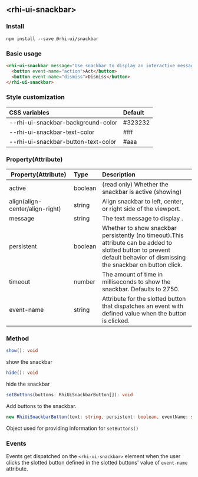 ## &lt;rhi-ui-snackbar&gt;

### Install
`npm install --save @rhi-ui/snackbar`

### Basic usage

```html
<rhi-ui-snackbar message="Use snackbar to display an interactive message">
  <button event-name="action">Act</button>
  <button event-name="dismiss">Dismiss</button>
</rhi-ui-snackbar>
```

### Style customization
| CSS variables                      | Default |
|:-----------------------------------|:--------|
|--rhi-ui-snackbar-background-color  | #323232 |
|--rhi-ui-snackbar-text-color        | #fff    |
|--rhi-ui-snackbar-button-text-color | #aaa    |

### Property(Attribute)
| Property(Attribute)             | Type    | Description                                                                                                                                                              |
|---------------------------------|:--------|:-------------------------------------------------------------------------------------------------------------------------------------------------------------------------|
| active                          | boolean | (read only) Whether the snackbar is active (showing)                                                                                                                     |
| align(align-center/align-right) | string  | Align snackbar to left, center, or right side of the viewport.                                                                                                           |
| message                         | string  | The text message to display   .                                                                                                                                          |
| persistent                      | boolean | Whether to show snackbar persistently (no timeout).This attribute can be added to slotted button to prevent default behavior of dismissing the snackbar on button click. |
| timeout	                        | number  | The amount of time in milliseconds to show the snackbar. Defaults to 2750.                                                                                               |
| event-name	                    | string  | Attribute for the slotted button that dispatches an event with defined value when the button is clicked.                                                                 |

### Method
```ts
show(): void
```
show the snackbar

```ts
hide(): void
```
hide the snackbar

```ts
setButtons(buttons: RhiUiSnackbarButton[]): void
```
Add buttons to the snackbar.

```ts
new RhiUiSnackbarButton(text: string, persistent: boolean, eventName: string | null = null, event: any = null): RhiUiSnackbarButton
```
Object used for providing information for `setButtons()`

### Events
Events get dispatched on the `<rhi-ui-snackbar>` element when the user clicks the slotted button defined in the slotted buttons' value of `event-name` attribute.